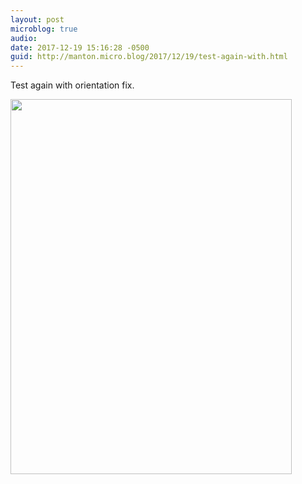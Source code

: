```yaml
---
layout: post
microblog: true
audio: 
date: 2017-12-19 15:16:28 -0500
guid: http://manton.micro.blog/2017/12/19/test-again-with.html
---
```

Test again with orientation fix.

<img src="http://manton.micro.blog/uploads/2017/72c9408461.jpg" width="450" height="600" />
